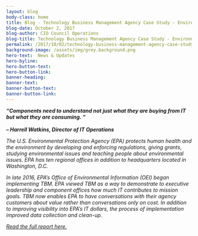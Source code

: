 ```yaml
---
layout: blog
body-class: home
title: Blog - Technology Business Management Agency Case Study - Environmental Protection Agency (EPA)
blog-date: October 2, 2017
blog-author: CIO Council Operations	
blog-title: Technology Business Management Agency Case Study - Environmental Protection Agency (EPA)
permalink: /2017/10/02/technology-business-management-agency-case-study-environmental-protection-agency-epa/
background-image: /assets/img/grey.background.png
hero-text:  News & Updates
hero-byline:
hero-button-text: 
hero-button-link: 
banner-heading: 
banner-text: 
banner-button-text: 
banner-button-link: 
---
```

<b><I>
“Components need to understand not just what they are buying from IT but what they are consuming. “
<BR><BR>
– Harrell Watkins, Director of IT Operations
</b>
 

The U.S. Environmental Protection Agency (EPA) protects human health and the environment by developing and enforcing regulations, giving grants, studying environmental issues and teaching people about environmental issues. EPA has ten regional offices in addition to headquarters located in Washington, D.C.

In late 2016, EPA’s Office of Environmental Information (OEI) began implementing TBM. EPA viewed TBM as a way to demonstrate to executive leadership and component offices how much IT contributes to mission goals. TBM now enables EPA to have conversations with their agency customers about value rather than conversations only on cost. In addition to improving visibility into EPA’s IT dollars, the process of implementation improved data collection and clean-up.

<A HREF="https://s3.amazonaws.com/sitesusa/wp-content/uploads/sites/1151/2017/10/TBM-EPA-Case-Study.pdf">Read the full report here.</A>
